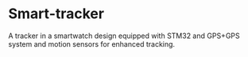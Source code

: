 # Smart-tracker
A tracker in a smartwatch design equipped with STM32 and GPS+GPS system and motion sensors for enhanced tracking.
